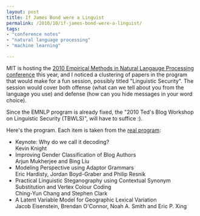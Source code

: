 ```yaml
---
layout: post
title: If James Bond were a Linguist
permalink: /2010/10/if-james-bond-were-a-linguist/
tags:
- "conference notes"
- "natural language processing"
- "machine learning"

---
```


MIT is hosting the [2010 Empirical Methods in Natural Langauge Processing
conference](http://www.lsi.upc.edu/events/emnlp2010/) this year, and I noticed
a clustering of papers in the program that would make for a fun session,
possibly titled "Linguistic Security". The session would cover both offense
(what can we tell about you from the language you use) and defense (how can you
hide messages in your word choice).

Since the EMNLP program is already fixed, the "2010 Ted's Blog Workshop on
Linguistic Security (TBWLS)", will have to suffice :).

Here's the program. Each item is taken from the [real
program](http://www.lsi.upc.edu/events/emnlp2010/program.html):

*   Keynote: Why do we call it decoding?<br />
    Kevin Knight
*   Improving Gender Classification of Blog Authors<br />
    Arjun Mukherjee and Bing Liu
*   Modeling Perspective using Adaptor Grammars<br />
    Eric Hardisty, Jordan Boyd-Graber and Philip Resnik
*   Practical Linguistic Steganography using Contextual Synonym Substitution and Vertex Colour Coding<br />
    Ching-Yun Chang and Stephen Clark
*   A Latent Variable Model for Geographic Lexical Variation<br />
    Jacob Eisenstein, Brendan O'Connor, Noah A. Smith and Eric P. Xing


